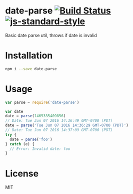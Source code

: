 # date-parse  [![Build Status](https://travis-ci.org/tjmehta/date-parse.svg?branch=master)](https://travis-ci.org/tjmehta/date-parse) [![js-standard-style](https://img.shields.io/badge/code%20style-standard-brightgreen.svg?style=flat)](http://standardjs.com/)
Basic date parse util, throws if date is invalid

# Installation
```bash
npm i --save date-parse
```

# Usage
```js
var parse = require('date-parse')

var date
date = parse(1465335409856)
// Date: Tue Jun 07 2016 14:36:49 GMT-0700 (PDT)
date = parse('Tue Jun 07 2016 14:36:29 GMT-0700 (PDT)')
// Date: Tue Jun 07 2016 14:37:09 GMT-0700 (PDT)
try {
  date = parse('foo')
} catch (e) {
  // Error: Invalid date: foo
}
```

# License
MIT